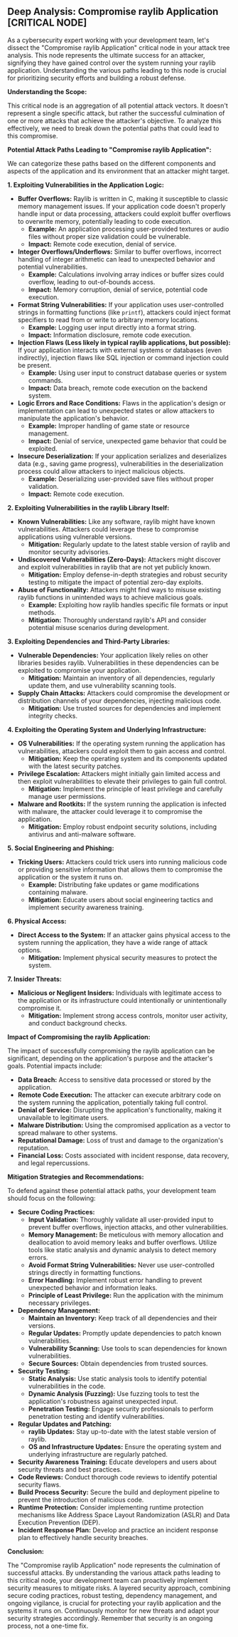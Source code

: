 ## Deep Analysis: Compromise raylib Application [CRITICAL NODE]

As a cybersecurity expert working with your development team, let's dissect the "Compromise raylib Application" critical node in your attack tree analysis. This node represents the ultimate success for an attacker, signifying they have gained control over the system running your raylib application. Understanding the various paths leading to this node is crucial for prioritizing security efforts and building a robust defense.

**Understanding the Scope:**

This critical node is an aggregation of all potential attack vectors. It doesn't represent a single specific attack, but rather the successful culmination of one or more attacks that achieve the attacker's objective. To analyze this effectively, we need to break down the potential paths that could lead to this compromise.

**Potential Attack Paths Leading to "Compromise raylib Application":**

We can categorize these paths based on the different components and aspects of the application and its environment that an attacker might target.

**1. Exploiting Vulnerabilities in the Application Logic:**

* **Buffer Overflows:** Raylib is written in C, making it susceptible to classic memory management issues. If your application code doesn't properly handle input or data processing, attackers could exploit buffer overflows to overwrite memory, potentially leading to code execution.
    * **Example:**  An application processing user-provided textures or audio files without proper size validation could be vulnerable.
    * **Impact:** Remote code execution, denial of service.
* **Integer Overflows/Underflows:**  Similar to buffer overflows, incorrect handling of integer arithmetic can lead to unexpected behavior and potential vulnerabilities.
    * **Example:**  Calculations involving array indices or buffer sizes could overflow, leading to out-of-bounds access.
    * **Impact:** Memory corruption, denial of service, potential code execution.
* **Format String Vulnerabilities:** If your application uses user-controlled strings in formatting functions (like `printf`), attackers could inject format specifiers to read from or write to arbitrary memory locations.
    * **Example:**  Logging user input directly into a format string.
    * **Impact:** Information disclosure, remote code execution.
* **Injection Flaws (Less likely in typical raylib applications, but possible):** If your application interacts with external systems or databases (even indirectly), injection flaws like SQL injection or command injection could be present.
    * **Example:**  Using user input to construct database queries or system commands.
    * **Impact:** Data breach, remote code execution on the backend system.
* **Logic Errors and Race Conditions:** Flaws in the application's design or implementation can lead to unexpected states or allow attackers to manipulate the application's behavior.
    * **Example:**  Improper handling of game state or resource management.
    * **Impact:** Denial of service, unexpected game behavior that could be exploited.
* **Insecure Deserialization:** If your application serializes and deserializes data (e.g., saving game progress), vulnerabilities in the deserialization process could allow attackers to inject malicious objects.
    * **Example:**  Deserializing user-provided save files without proper validation.
    * **Impact:** Remote code execution.

**2. Exploiting Vulnerabilities in the raylib Library Itself:**

* **Known Vulnerabilities:**  Like any software, raylib might have known vulnerabilities. Attackers could leverage these to compromise applications using vulnerable versions.
    * **Mitigation:** Regularly update to the latest stable version of raylib and monitor security advisories.
* **Undiscovered Vulnerabilities (Zero-Days):**  Attackers might discover and exploit vulnerabilities in raylib that are not yet publicly known.
    * **Mitigation:**  Employ defense-in-depth strategies and robust security testing to mitigate the impact of potential zero-day exploits.
* **Abuse of Functionality:**  Attackers might find ways to misuse existing raylib functions in unintended ways to achieve malicious goals.
    * **Example:**  Exploiting how raylib handles specific file formats or input methods.
    * **Mitigation:**  Thoroughly understand raylib's API and consider potential misuse scenarios during development.

**3. Exploiting Dependencies and Third-Party Libraries:**

* **Vulnerable Dependencies:** Your application likely relies on other libraries besides raylib. Vulnerabilities in these dependencies can be exploited to compromise your application.
    * **Mitigation:**  Maintain an inventory of all dependencies, regularly update them, and use vulnerability scanning tools.
* **Supply Chain Attacks:**  Attackers could compromise the development or distribution channels of your dependencies, injecting malicious code.
    * **Mitigation:**  Use trusted sources for dependencies and implement integrity checks.

**4. Exploiting the Operating System and Underlying Infrastructure:**

* **OS Vulnerabilities:**  If the operating system running the application has vulnerabilities, attackers could exploit them to gain access and control.
    * **Mitigation:**  Keep the operating system and its components updated with the latest security patches.
* **Privilege Escalation:**  Attackers might initially gain limited access and then exploit vulnerabilities to elevate their privileges to gain full control.
    * **Mitigation:**  Implement the principle of least privilege and carefully manage user permissions.
* **Malware and Rootkits:**  If the system running the application is infected with malware, the attacker could leverage it to compromise the application.
    * **Mitigation:**  Employ robust endpoint security solutions, including antivirus and anti-malware software.

**5. Social Engineering and Phishing:**

* **Tricking Users:** Attackers could trick users into running malicious code or providing sensitive information that allows them to compromise the application or the system it runs on.
    * **Example:**  Distributing fake updates or game modifications containing malware.
    * **Mitigation:**  Educate users about social engineering tactics and implement security awareness training.

**6. Physical Access:**

* **Direct Access to the System:** If an attacker gains physical access to the system running the application, they have a wide range of attack options.
    * **Mitigation:**  Implement physical security measures to protect the system.

**7. Insider Threats:**

* **Malicious or Negligent Insiders:**  Individuals with legitimate access to the application or its infrastructure could intentionally or unintentionally compromise it.
    * **Mitigation:**  Implement strong access controls, monitor user activity, and conduct background checks.

**Impact of Compromising the raylib Application:**

The impact of successfully compromising the raylib application can be significant, depending on the application's purpose and the attacker's goals. Potential impacts include:

* **Data Breach:** Access to sensitive data processed or stored by the application.
* **Remote Code Execution:** The attacker can execute arbitrary code on the system running the application, potentially taking full control.
* **Denial of Service:**  Disrupting the application's functionality, making it unavailable to legitimate users.
* **Malware Distribution:** Using the compromised application as a vector to spread malware to other systems.
* **Reputational Damage:**  Loss of trust and damage to the organization's reputation.
* **Financial Loss:**  Costs associated with incident response, data recovery, and legal repercussions.

**Mitigation Strategies and Recommendations:**

To defend against these potential attack paths, your development team should focus on the following:

* **Secure Coding Practices:**
    * **Input Validation:**  Thoroughly validate all user-provided input to prevent buffer overflows, injection attacks, and other vulnerabilities.
    * **Memory Management:**  Be meticulous with memory allocation and deallocation to avoid memory leaks and buffer overflows. Utilize tools like static analysis and dynamic analysis to detect memory errors.
    * **Avoid Format String Vulnerabilities:** Never use user-controlled strings directly in formatting functions.
    * **Error Handling:** Implement robust error handling to prevent unexpected behavior and information leaks.
    * **Principle of Least Privilege:** Run the application with the minimum necessary privileges.
* **Dependency Management:**
    * **Maintain an Inventory:**  Keep track of all dependencies and their versions.
    * **Regular Updates:**  Promptly update dependencies to patch known vulnerabilities.
    * **Vulnerability Scanning:**  Use tools to scan dependencies for known vulnerabilities.
    * **Secure Sources:**  Obtain dependencies from trusted sources.
* **Security Testing:**
    * **Static Analysis:**  Use static analysis tools to identify potential vulnerabilities in the code.
    * **Dynamic Analysis (Fuzzing):**  Use fuzzing tools to test the application's robustness against unexpected input.
    * **Penetration Testing:**  Engage security professionals to perform penetration testing and identify vulnerabilities.
* **Regular Updates and Patching:**
    * **raylib Updates:** Stay up-to-date with the latest stable version of raylib.
    * **OS and Infrastructure Updates:**  Ensure the operating system and underlying infrastructure are regularly patched.
* **Security Awareness Training:**  Educate developers and users about security threats and best practices.
* **Code Reviews:**  Conduct thorough code reviews to identify potential security flaws.
* **Build Process Security:** Secure the build and deployment pipeline to prevent the introduction of malicious code.
* **Runtime Protection:** Consider implementing runtime protection mechanisms like Address Space Layout Randomization (ASLR) and Data Execution Prevention (DEP).
* **Incident Response Plan:**  Develop and practice an incident response plan to effectively handle security breaches.

**Conclusion:**

The "Compromise raylib Application" node represents the culmination of successful attacks. By understanding the various attack paths leading to this critical node, your development team can proactively implement security measures to mitigate risks. A layered security approach, combining secure coding practices, robust testing, dependency management, and ongoing vigilance, is crucial for protecting your raylib application and the systems it runs on. Continuously monitor for new threats and adapt your security strategies accordingly. Remember that security is an ongoing process, not a one-time fix.
